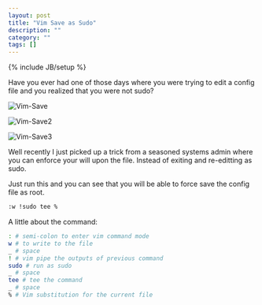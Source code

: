 ```yaml
---
layout: post
title: "Vim Save as Sudo"
description: ""
category: ""
tags: []
---
```

{% include JB/setup %}

Have you ever had one of those days where you were trying to edit a config file and you realized that you were not
sudo?

![Vim-Save](https://s3-us-west-2.amazonaws.com/nickma.com/vim-save.png)

![Vim-Save2](https://s3-us-west-2.amazonaws.com/nickma.com/vim-save2.png)

![Vim-Save3](https://s3-us-west-2.amazonaws.com/nickma.com/vim-save3.png)

Well recently I just picked up a trick from a seasoned systems admin where you can enforce your will upon the file.
Instead of exiting and re-editting as sudo.

Just run this and you can see that you will be able to force save the config file as root. 

```bash
:w !sudo tee %

```


A little about the command:

```bash
: # semi-colon to enter vim command mode
w # to write to the file
_ # space
! # vim pipe the outputs of previous command
sudo # run as sudo
_ # space
tee # tee the command
_ # space
% # Vim substitution for the current file 
```

